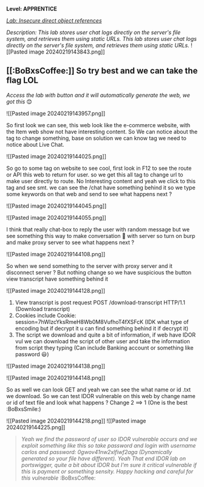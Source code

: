**Level: APPRENTICE**

*[Lab: Insecure direct object references](https://portswigger.net/web-security/access-control/lab-insecure-direct-object-references)*

*Description: This lab stores user chat logs directly on the server's file system, and retrieves them using static URLs. This lab stores user chat logs directly on the server's file system, and retrieves them using static URLs.*
![[Pasted image 20240219143843.png]]
## [[:BoBxsCoffee:]] So try best and we can take the flag LOL

*Access the lab with button and it will automatically generate the web, we got this* 😊

![[Pasted image 20240219143957.png]]

So first look we can see, this web look like the e-commerce website, with the Item web show not have interesting content. So We can notice about the tag to change something, base on solution we can know tag we need to notice about Live Chat.

![[Pasted image 20240219144025.png]]

So go to some tag on website to see cool, first look in F12 to see the route or API this web to return for user. so we get this all tag to change url to make user directly to route. No Interesting content and yeah we click to this tag and see smt. we can see the /chat have something behind it so we type some keywords on that web and send to see what happens next ? 

![[Pasted image 20240219144045.png]]

![[Pasted image 20240219144055.png]]

I think that really chat-box to reply the user with random message but we see something this way to make conversation :rocket: with server so turn on burp and make proxy server to see what happens next ?

![[Pasted image 20240219144108.png]]

So when we send something to the server with proxy server and it disconnect server ? But nothing change so we have suspicious the button view transcript have something behind it 

![[Pasted image 20240219144128.png]]

1. View transcript is post request POST /download-transcript HTTP/1.1 (Download transcript)
2. Cookies include Cookie: session=7hWIzcYksRmeH8Wb0M8VufhoT4fXSFcK (IDK what type of encoding but if decrypt it u can find something behind it if decrypt it)
3. The script we download and quite a bit of information, if web have IDOR vul we can download the script of other user and take the information from script they typing (Can include Banking account or something like password :smiley:)

![[Pasted image 20240219144138.png]]

![[Pasted image 20240219144148.png]]

So as well we can look GET and yeah we can see the what name or id .txt we download. So we can test IDOR vulnerable on this web by change name or id of text file and look what happens ? Change 2 ==> 1 (One is the best :BoBxsSmile:)

![[Pasted image 20240219144218.png]]
![[Pasted image 20240219144225.png]]

> *Yeah we find the password of user so IDOR vulnerable occurs and we exploit something like this so take password and login with username carlos and password: 0gwov41nw2xlfiwf2aga (Dynamically generated so your file have different). Yeah That end IDOR lab on portswigger, quite a bit about IDOR but I'm sure it critical vulnerable if this is payment or something sensity. Happy hacking and careful for this vulnerable* :BoBxsCoffee: